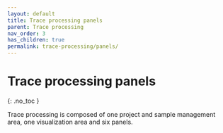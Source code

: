 ```yaml
---
layout: default
title: Trace processing panels
parent: Trace processing
nav_order: 3
has_children: true
permalink: trace-processing/panels/
---
```


# Trace processing panels
{: .no_toc }

Trace processing is composed of one project and sample management area, one visualization area and  six panels.


